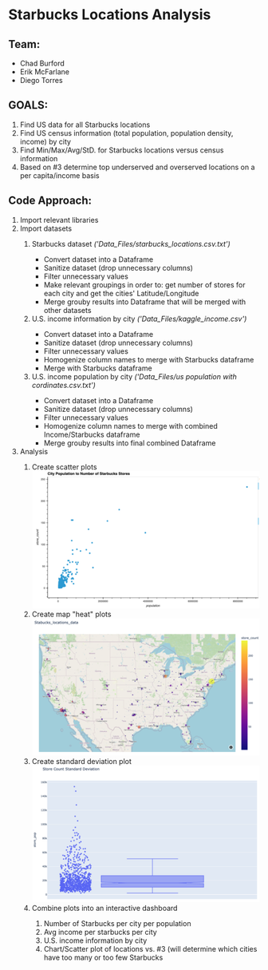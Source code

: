 # Starbucks Locations Analysis

## Team:
- Chad Burford
- Erik McFarlane
- Diego Torres

## GOALS:

1. Find US data for all Starbucks locations
2. Find US census information (total population, population density, income) by city
3. Find Min/Max/Avg/StD. for Starbucks locations versus census information
4. Based on #3 determine top underserved and overserved locations on a per capita/income basis

## Code Approach:

<ol>
  <li>Import relevant libraries</li>
  <li>Import datasets</li>
  <ol>
    <li>Starbucks dataset <i>('Data_Files/starbucks_locations.csv.txt')</i></li>
      <ul><li>Convert dataset into a Dataframe</li>
          <li>Sanitize dataset (drop unnecessary columns)</li>
          <li>Filter unnecessary values</li>
          <li>Make relevant groupings in order to: get number of stores for each city and get the cities' Latitude/Longitude</li>
          <li>Merge grouby results into Dataframe that will be merged with other datasets</li>
      </ul>
    <li> U.S. income information by city <i>('Data_Files/kaggle_income.csv')</i></li>
      <ul><li>Convert dataset into a Dataframe</li>
          <li>Sanitize dataset (drop unnecessary columns)</li>
          <li>Filter unnecessary values</li>
          <li>Homogenize column names to merge with Starbucks dataframe</li>
          <li>Merge with Starbucks dataframe</li>
      </ul>
    <li> U.S. income population by city <i>('Data_Files/us population with cordinates.csv.txt')</i></li>
      <ul><li>Convert dataset into a Dataframe</li>
          <li>Sanitize dataset (drop unnecessary columns)</li>
          <li>Filter unnecessary values</li>
          <li>Homogenize column names to merge with combined Income/Starbucks dataframe</li>
          <li>Merge grouby results into final combined Dataframe</li>
      </ul>    
  </ol>    
  <li>Analysis</li>
  <ol>
    <li>Create scatter plots  <img title="Scatter Plot" alt="scatter plot" src="https://github.com/pentius00/Starbucks_analysis/blob/main/populaton_store_count_chart.png">
    <li>Create map "heat" plots <img title="Starbucks Heat Map" alt="Heat Map" src="https://github.com/pentius00/Starbucks_analysis/blob/main/map_locations_data.png">
    <li>Create standard deviation plot</li>  <img title="Standard Deviation Plot" alt="STD plot" src="https://github.com/pentius00/Starbucks_analysis/blob/main/store_count_std.png">
    <li>Combine plots into an interactive dashboard</li>
    <ol>
      <li>Number of Starbucks per city per population</li>
      <li>Avg income per starbucks per city</li>
      <li>U.S. income information by city</li>
      <li>Chart/Scatter plot of locations vs. #3 (will determine which cities have too many or too few Starbucks</li>
    </ol>
  </ol> 
</ol>  
